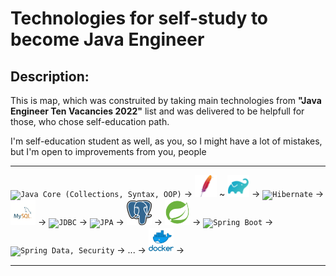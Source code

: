 # Technologies for self-study to become Java Engineer

<h2> Description:</h2>
<p> This is map, which was construited by taking main technologies from <b>"Java Engineer Ten Vacancies 2022"</b> list and was delivered to be helpfull for those, who chose self-education path.</p>
<p> I'm self-education student as well, as you, so I might have a lot of mistakes, but I'm open to improvements from you, people </p>

<hr/>
<code><img height="50" title="Java Core (Collections, Syntax, OOP)" src="https://img.icons8.com/color/480/java.png"/></code> ->
<code><img height="35" title="Maven" src="https://raw.githubusercontent.com/github/explore/80688e429a7d4ef2fca1e82350fe8e3517d3494d/topics/maven/maven.png" /></code> ~
<code><img height="35" title="Gradle" src="https://raw.githubusercontent.com/github/explore/80688e429a7d4ef2fca1e82350fe8e3517d3494d/topics/gradle/gradle.png" /></code> -> 
<code><img height="40" title="Hibernate" src="https://avatars.githubusercontent.com/u/348262?s=200&v=4" /></code> ->
<code><img height="40" title="MySQL" src="https://raw.githubusercontent.com/github/explore/80688e429a7d4ef2fca1e82350fe8e3517d3494d/topics/mysql/mysql.png" /></code> ->
<code><img height="40" title="JDBC" src="https://encrypted-tbn0.gstatic.com/images?q=tbn:ANd9GcSxlYuxd4hHqbVZJZM7DqDt3giVjzRBjQviwg&usqp=CAU" /></code> -> 
<code><img height="40" title="JPA" src="https://miro.medium.com/max/600/1*qRmUe3eC9rhx8WtqNATlag.png" /></code> ->
<code><img height="40" title="PostgreSQL" src="https://raw.githubusercontent.com/github/explore/80688e429a7d4ef2fca1e82350fe8e3517d3494d/topics/postgresql/postgresql.png" /></code> -> 
<code><img height="40" title="Spring" src="https://raw.githubusercontent.com/github/explore/8ab0be27a8c97992e4930e630e2d68ba8d819183/topics/spring/spring.png" /></code> ->
<code><img height="40" title="Spring Boot" src="https://alexkosarev.name/wp-content/uploads/2019/01/spring_boot_logo.png" /></code> -> 
<code><img height="60" title="Spring Data, Security" src="https://encrypted-tbn0.gstatic.com/images?q=tbn:ANd9GcSKCAZqvGwovmjKOU86x56uoPK0drzJRCIxYA&usqp=CAU" /></code> ->
... ->
<code><img height="40" title="Docker" src="https://raw.githubusercontent.com/github/explore/80688e429a7d4ef2fca1e82350fe8e3517d3494d/topics/docker/docker.png" /></code> ->
<hr />
